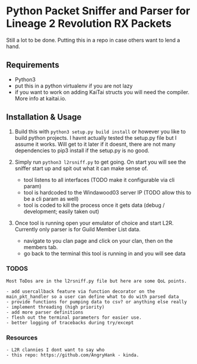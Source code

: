 # Python Packet Sniffer and Parser for Lineage 2 Revolution RX Packets

Still a lot to be done. Putting this in a repo in case others want to lend a hand.

## Requirements

- Python3
- put this in a python virtualenv if you are not lazy
- if you want to work on adding KaiTai structs you will need the compiler. More info at kaitai.io.

## Installation & Usage

1. Build this with `python3 setup.py build install` or however you like to build python projects. I havnt actually tested the setup.py file but I assume it works. Will get to it later if it doesnt, there are not many dependencies to pip3 install if the setup.py is no good.

2. Simply run `python3 l2rsniff.py` to get going. On start you will see the sniffer start up and spit out what it can make sense of.
	- tool listens to all interfaces (TODO make it configurable via cli param)
	- tool is hardcoded to the Windawood03 server IP (TODO allow this to be a cli param as well)
	- tool is coded to kill the process once it gets data (debug / development; easily taken out)

3. Once tool is running open your emulator of choice and start L2R. Currently only parser is for Guild Member List data.
	- navigate to you clan page and click on your clan, then on the members tab.
	- go back to the terminal this tool is running in and you will see data

### TODOS

	Most ToDos are in the l2rsniff.py file but here are some QoL points.
	
	- add usercallback feature via function decorator on the main_pkt_handler so a user can define what to do with parsed data
	- provide functions for pumping data to csv? or anything else really
	- implement threading (high priority)
	- add more parser definitions
	- flesh out the terminal parameters for easier use.
	- better logging of tracebacks during try/except


### Resources


	- L2R clannies I dont want to say who
	- this repo: https://github.com/AngryHank - kinda.
